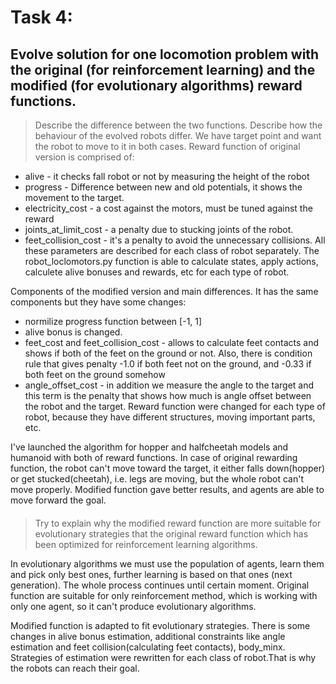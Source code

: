 # Task 4: 
## Evolve solution for one locomotion problem with the original (for reinforcement learning) and the modified (for evolutionary algorithms) reward functions.

> Describe the difference between the two functions. Describe how the behaviour of the evolved robots differ.
We have target point and want the robot to move to it in both cases. 
Reward function of original version is comprised of:
* alive - it checks fall robot or not by measuring the height of the robot 
* progress - Difference between new and old potentials, it shows the movement to the target.
* electricity_cost -  a cost against the motors, must be tuned against the reward
* joints_at_limit_cost -  a penalty due to stucking joints of the robot. 
* feet_collision_cost - it's a penalty to avoid the unnecessary collisions.
All these parameters are described for each class of robot separately.
The robot_loclomotors.py function is able to calculate states, apply actions, calculete alive bonuses and rewards, etc for each type of robot.

Components of the modified version and main differences. It has the same components but they have some changes:
* normilize progress function between [-1, 1]
* alive bonus is changed.  
* feet_cost and feet_collision_cost - allows to calculate feet contacts and shows if both of the feet on the ground or not.  Also, there is condition rule that gives penalty -1.0 if both feet not on the ground, and -0.33 if both feet on the ground somehow
* angle_offset_cost - in addition we measure the angle to the target and this term is the penalty that shows how much is angle offset between the robot and the target.
Reward function were changed for each type of robot, because they have different structures, moving important parts, etc.


I've launched the algorithm for hopper and halfcheetah models and humanoid with both of reward functions. In case of original rewarding function, the robot can't move toward the target, it either falls down(hopper) or get stucked(cheetah), i.e. legs are moving, but the whole robot can't move properly.  Modified function gave better results, and agents are able to move forward the goal. 

#### 

> Try to explain why the modified reward function are more suitable for evolutionary strategies that the original reward function which has been optimized for reinforcement learning algorithms. 

In evolutionary algorithms we must use the population of agents, learn them and pick only best ones, further learning is based on that ones (next generation). The whole process continues until certain moment. Original function are suitable for only reinforcement method, which is working with only one agent, so it can't produce evolutionary algorithms. 

Modified function is adapted to fit evolutionary strategies. There is some changes in alive bonus estimation, additional constraints like angle estimation and feet collision(calculating feet contacts), body_minx. Strategies of estimation were rewritten for each class of robot.That is why the robots can reach their goal.




